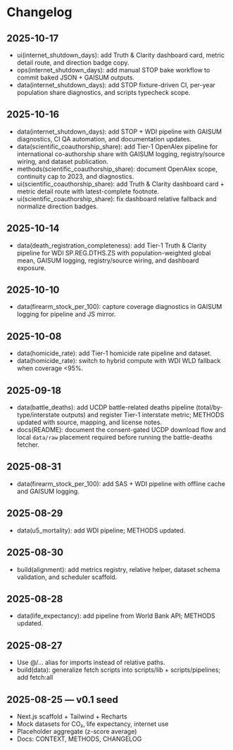 # Changelog

## 2025-10-17
- ui(internet_shutdown_days): add Truth & Clarity dashboard card, metric detail route, and direction badge copy.
- ops(internet_shutdown_days): add manual STOP bake workflow to commit baked JSON + GAISUM outputs.
- data(internet_shutdown_days): add STOP fixture-driven CI, per-year population share diagnostics, and scripts typecheck scope.

## 2025-10-16
- data(internet_shutdown_days): add STOP + WDI pipeline with GAISUM diagnostics, CI QA automation, and documentation updates.
- data(scientific_coauthorship_share): add Tier-1 OpenAlex pipeline for international co-authorship share with GAISUM logging, registry/source wiring, and dataset publication.
- methods(scientific_coauthorship_share): document OpenAlex scope, continuity cap to 2023, and diagnostics.
- ui(scientific_coauthorship_share): add Truth & Clarity dashboard card + metric detail route with latest-complete footnote.
- ui(scientific_coauthorship_share): fix dashboard relative fallback and normalize direction badges.

## 2025-10-14
- data(death_registration_completeness): add Tier-1 Truth & Clarity pipeline for WDI SP.REG.DTHS.ZS with population-weighted global mean, GAISUM logging, registry/source wiring, and dashboard exposure.

## 2025-10-10
- data(firearm_stock_per_100): capture coverage diagnostics in GAISUM logging for pipeline and JS mirror.

## 2025-10-08
- data(homicide_rate): add Tier-1 homicide rate pipeline and dataset.
- data(homicide_rate): switch to hybrid compute with WDI WLD fallback when coverage <95%.

## 2025-09-18
- data(battle_deaths): add UCDP battle-related deaths pipeline (total/by-type/interstate outputs) and register Tier-1 interstate metric; METHODS updated with source, mapping, and license notes.
- docs(README): document the consent-gated UCDP download flow and local `data/raw` placement required before running the battle-deaths fetcher.

## 2025-08-31
- data(firearm_stock_per_100): add SAS + WDI pipeline with offline cache and GAISUM logging.

## 2025-08-29
- data(u5_mortality): add WDI pipeline; METHODS updated.

## 2025-08-30
- build(alignment): add metrics registry, relative helper, dataset schema validation, and scheduler scaffold.

## 2025-08-28
- data(life_expectancy): add pipeline from World Bank API; METHODS updated.

## 2025-08-27
- Use @/... alias for imports instead of relative paths.
- build(data): generalize fetch scripts into scripts/lib + scripts/pipelines; add fetch:all

## 2025-08-25 — v0.1 seed
- Next.js scaffold + Tailwind + Recharts
- Mock datasets for CO₂, life expectancy, internet use
- Placeholder aggregate (z-score average)
- Docs: CONTEXT, METHODS, CHANGELOG
